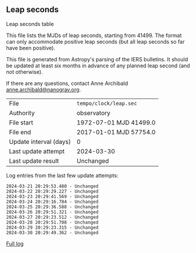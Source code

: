 
## Leap seconds

Leap seconds table

This file lists the MJDs of leap seconds, starting from 41499.
The format can only accommodate positive leap seconds (but all
leap seconds so far have been positive).

This file is generated from Astropy's parsing of the IERS
bulletins. It should be updated at least six months in advance
of any planned leap second (and not otherwise).

If there are any questions, contact Anne Archibald
<anne.archibald@nanograv.org>.

|     |     |
|:--- |:--- |
| File | `tempo/clock/leap.sec` |
| Authority | observatory |
| File start | 1972-07-01 MJD 41499.0 |
| File end | 2017-01-01 MJD 57754.0 |
| Update interval (days) | 0 |
| Last update attempt | 2024-03-30 |
| Last update result | Unchanged |

Log entries from the last few update attempts:
```
2024-03-21 20:29:53.480 - Unchanged
2024-03-22 20:29:29.227 - Unchanged
2024-03-23 20:29:41.569 - Unchanged
2024-03-24 20:29:16.784 - Unchanged
2024-03-25 20:29:36.588 - Unchanged
2024-03-26 20:29:51.321 - Unchanged
2024-03-27 20:29:23.512 - Unchanged
2024-03-28 20:29:51.708 - Unchanged
2024-03-29 20:29:23.315 - Unchanged
2024-03-30 20:29:49.362 - Unchanged
```
[Full log](https://raw.githubusercontent.com/ipta/pulsar-clock-corrections/main/log/tempo/clock/leap.sec.log)
